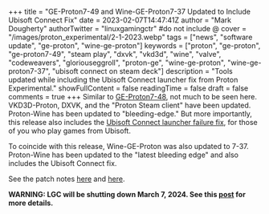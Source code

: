 +++
title = "GE-Proton7-49 and Wine-GE-Proton7-37 Updated to Include Ubisoft Connect Fix"
date = 2023-02-07T14:47:41Z
author = "Mark Dougherty"
authorTwitter = "linuxgamingctr" #do not include @
cover = "/images/proton_experimental/2-1-2023.webp"
tags = ["news", "software update", "ge-proton", "wine-ge-proton"]
keywords = ["proton", "ge-proton", "ge-proton7-49", "steam play", "dxvk", "vkd3d", "wine", "valve", "codeweavers", "gloriouseggroll", "proton-ge", "wine-ge-proton", "wine-ge-proton7-37", "ubisoft connect on steam deck"]
description = "Tools updated while including the Ubisoft Connect launcher fix from Proton Experimental."
showFullContent = false
readingTime = false
draft = false
comments = true
+++
Similar to [GE-Proton7-48](https://linuxgamingcentral.com/posts/ge-proton7-48/), not much to be seen here. VKD3D-Proton, DXVK, and the "Proton Steam client" have been updated. Proton-Wine has been updated to "bleeding-edge." But more importantly, this release also includes the [Ubisoft Connect launcher failure fix](https://linuxgamingcentral.com/posts/proton-experimental-update-2-1-2023/), for those of you who play games from Ubisoft.

To coincide with this release, Wine-GE-Proton was also updated to 7-37. Proton-Wine has been updated to the "latest bleeding edge" and also includes the Ubisoft Connect fix.

See the patch notes [here](https://github.com/GloriousEggroll/proton-ge-custom/releases/tag/GE-Proton7-49) and [here](https://github.com/GloriousEggroll/wine-ge-custom/releases/tag/GE-Proton7-37).

**WARNING: LGC will be shutting down March 7, 2024. See this [post](https://linuxgamingcentral.com/posts/the-end-of-lgc/) for more details.**
